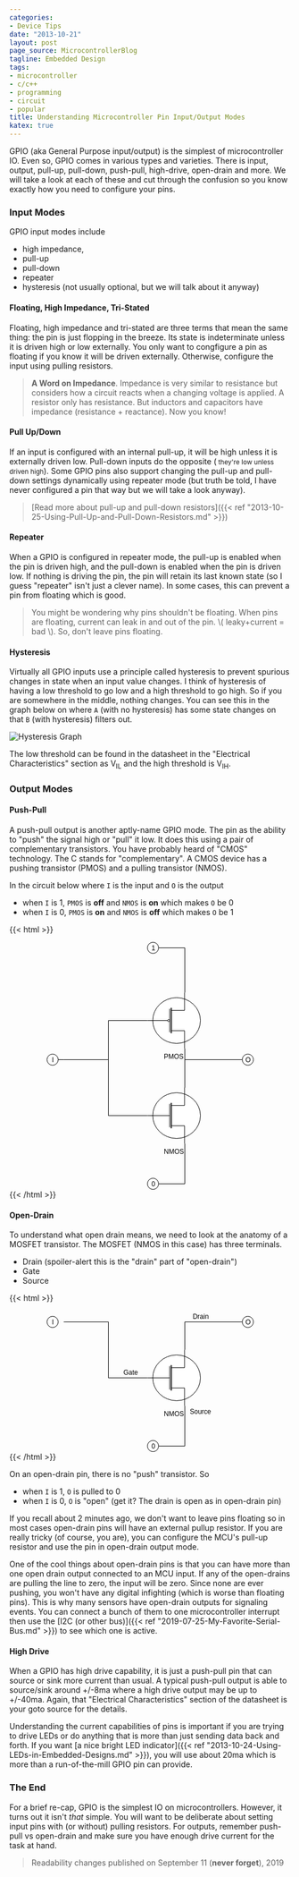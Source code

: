 ```yaml
---
categories:
- Device Tips
date: "2013-10-21"
layout: post
page_source: MicrocontrollerBlog
tagline: Embedded Design
tags:
- microcontroller
- c/c++
- programming
- circuit
- popular
title: Understanding Microcontroller Pin Input/Output Modes
katex: true
---
```


GPIO (aka General Purpose input/output) is the simplest of microcontroller IO. Even so, GPIO comes in various types and varieties. There is input, output, pull-up, pull-down, push-pull, high-drive, open-drain and more. We will take a look at each of these and cut through the confusion so you know exactly how you need to configure your pins.

### Input Modes

GPIO input modes include

- high impedance, 
- pull-up
- pull-down
- repeater
- hysteresis (not usually optional, but we will talk about it anyway)

####  Floating, High Impedance, Tri-Stated

Floating, high impedance and tri-stated are three terms that mean the same thing: the pin is just flopping in the breeze. Its state is indeterminate unless it is driven high or low externally. You only want to congfigure a pin as floating if you know it will be driven externally. Otherwise, configure the input using pulling resistors.

> **A Word on Impedance**. Impedance is very similar to resistance but considers how a circuit reacts when a changing voltage is applied. A resistor only has resistance. But inductors and capacitors have impedance (resistance + reactance). Now you know!

####  Pull Up/Down

If an input is configured with an internal pull-up, it will be high unless it is externally driven low. Pull-down inputs do the opposite (<small> they're low unless driven high</small>). Some GPIO pins also support changing the pull-up and pull-down settings dynamically using repeater mode (but truth be told, I have never configured a pin that way but we will take a look anyway).

> [Read more about pull-up and pull-down resistors]({{< ref "2013-10-25-Using-Pull-Up-and-Pull-Down-Resistors.md" >}})

#### Repeater

When a GPIO is configured in repeater mode, the pull-up is enabled when the pin is driven high, and the pull-down is enabled when the pin is driven low.  If nothing is driving the pin, the pin will retain its last known state (so I guess "repeater" isn't just a clever name). In some cases, this can prevent a pin from floating which is good.

> You might be wondering why pins shouldn't be floating. When pins are floating, current can leak in and out of the pin. \\( leaky+current = bad \\). So, don't leave pins floating.

#### Hysteresis

Virtually all GPIO inputs use a principle called hysteresis to prevent spurious changes in state when an input value changes. I think of hysteresis of having a low threshold to go low and a high threshold to go high. So if you are somewhere in the middle, nothing changes. You can see this in the graph below on where `A` (with no hysteresis) has some state changes on that `B` (with hysteresis) filters out.

![Hysteresis Graph](/images/smitt_hysteresis_graph.svg)

The low threshold can be found in the datasheet in the "Electrical Characteristics" section as V<sub>IL</sub> and the high threshold is V<sub>IH</sub>.

### Output Modes

#### Push-Pull

A push-pull output is another aptly-name GPIO mode. The pin as the ability to "push" the signal high or "pull" it low. It does this using a pair of complementary transistors. You have probably heard of "CMOS" technology. The C stands for "complementary". A CMOS device has a pushing transistor (PMOS) and a pulling transistor (NMOS).

In the circuit below where `I` is the input and `O` is the output

- when `I` is 1, `PMOS` is **off** and `NMOS` is **on** which makes `O` be 0
- when `I` is 0, `PMOS` is **on** and `NMOS` is **off** which makes `O` be 1

{{< html >}}
<center>
<svg xmlns="http://www.w3.org/2000/svg" xmlns:xlink="http://www.w3.org/1999/xlink" version="1.1" width="371px" height="443px" viewBox="-0.5 -0.5 371 443"><defs/><g><path d="M 247 190 L 247 260" fill="none" stroke="#000000" stroke-miterlimit="10" pointer-events="none"/><path d="M 180 140 L 110 140 L 110 210 L 30 210 L 20 210" fill="none" stroke="#000000" stroke-miterlimit="10" pointer-events="none"/><ellipse cx="232.25" cy="140" rx="42.75" ry="40.90909090909091" fill="#ffffff" stroke="#000000" pointer-events="none"/><path d="M 222.75 121.82 L 246.5 121.82 L 246.5 90 M 222.75 158.18 L 246.5 158.18 L 246.5 190 M 219.9 119.09 L 219.9 160.91 M 180 140 L 216.1 140" fill="none" stroke="#000000" stroke-miterlimit="10" pointer-events="none"/><ellipse cx="218" cy="140" rx="1.9" ry="1.8181818181818181" fill="transparent" stroke="#000000" pointer-events="none"/><path d="M 222.75 117.27 L 222.75 162.73" fill="#ffffff" stroke="#000000" stroke-width="1.82" stroke-miterlimit="10" pointer-events="none"/><g transform="translate(209.5,197.5)"><switch><foreignObject style="overflow:visible;" pointer-events="all" width="35" height="12" requiredFeatures="http://www.w3.org/TR/SVG11/feature#Extensibility"><div xmlns="http://www.w3.org/1999/xhtml" style="display: inline-block; font-size: 12px; font-family: Helvetica; color: rgb(0, 0, 0); line-height: 1.2; vertical-align: top; white-space: nowrap; text-align: center;"><div xmlns="http://www.w3.org/1999/xhtml" style="display:inline-block;text-align:inherit;text-decoration:inherit;">PMOS</div></div></foreignObject><text x="18" y="12" fill="#000000" text-anchor="middle" font-size="12px" font-family="Helvetica">PMOS</text></switch></g><path d="M 180 310 L 110 310 L 110 210 L 30 210" fill="none" stroke="#000000" stroke-miterlimit="10" pointer-events="none"/><path d="M 247 260 L 247 210 L 350 210" fill="none" stroke="#000000" stroke-miterlimit="10" pointer-events="none"/><path d="M 247 360 L 247 432 L 200 432" fill="none" stroke="#000000" stroke-miterlimit="10" pointer-events="none"/><ellipse cx="232.25" cy="310" rx="42.75" ry="40.90909090909091" fill="#ffffff" stroke="#000000" pointer-events="none"/><path d="M 222.75 291.82 L 246.5 291.82 L 246.5 260 M 222.75 328.18 L 246.5 328.18 L 246.5 360 M 219.9 289.09 L 219.9 330.91 M 180 310 L 219.9 310" fill="none" stroke="#000000" stroke-miterlimit="10" pointer-events="none"/><path d="M 222.75 287.27 L 222.75 332.73" fill="#ffffff" stroke="#000000" stroke-width="1.82" stroke-miterlimit="10" pointer-events="none"/><g transform="translate(209.5,367.5)"><switch><foreignObject style="overflow:visible;" pointer-events="all" width="36" height="12" requiredFeatures="http://www.w3.org/TR/SVG11/feature#Extensibility"><div xmlns="http://www.w3.org/1999/xhtml" style="display: inline-block; font-size: 12px; font-family: Helvetica; color: rgb(0, 0, 0); line-height: 1.2; vertical-align: top; white-space: nowrap; text-align: center;"><div xmlns="http://www.w3.org/1999/xhtml" style="display:inline-block;text-align:inherit;text-decoration:inherit;">NMOS</div></div></foreignObject><text x="18" y="12" fill="#000000" text-anchor="middle" font-size="12px" font-family="Helvetica">NMOS</text></switch></g><ellipse cx="10" cy="210" rx="10" ry="10" fill="#ffffff" stroke="#000000" pointer-events="none"/><g transform="translate(8.5,203.5)"><switch><foreignObject style="overflow:visible;" pointer-events="all" width="3" height="12" requiredFeatures="http://www.w3.org/TR/SVG11/feature#Extensibility"><div xmlns="http://www.w3.org/1999/xhtml" style="display: inline-block; font-size: 12px; font-family: Helvetica; color: rgb(0, 0, 0); line-height: 1.2; vertical-align: top; width: 4px; white-space: nowrap; overflow-wrap: normal; text-align: center;"><div xmlns="http://www.w3.org/1999/xhtml" style="display:inline-block;text-align:inherit;text-decoration:inherit;white-space:normal;">I</div></div></foreignObject><text x="2" y="12" fill="#000000" text-anchor="middle" font-size="12px" font-family="Helvetica">I</text></switch></g><ellipse cx="360" cy="210" rx="10" ry="10" fill="#ffffff" stroke="#000000" pointer-events="none"/><g transform="translate(355.5,203.5)"><switch><foreignObject style="overflow:visible;" pointer-events="all" width="9" height="12" requiredFeatures="http://www.w3.org/TR/SVG11/feature#Extensibility"><div xmlns="http://www.w3.org/1999/xhtml" style="display: inline-block; font-size: 12px; font-family: Helvetica; color: rgb(0, 0, 0); line-height: 1.2; vertical-align: top; width: 10px; white-space: nowrap; overflow-wrap: normal; text-align: center;"><div xmlns="http://www.w3.org/1999/xhtml" style="display:inline-block;text-align:inherit;text-decoration:inherit;white-space:normal;">O</div></div></foreignObject><text x="5" y="12" fill="#000000" text-anchor="middle" font-size="12px" font-family="Helvetica">O</text></switch></g><path d="M 200 10 L 247 10 L 247 90" fill="none" stroke="#000000" stroke-miterlimit="10" pointer-events="none"/><ellipse cx="190" cy="10" rx="10" ry="10" fill="#ffffff" stroke="#000000" pointer-events="none"/><g transform="translate(186.5,3.5)"><switch><foreignObject style="overflow:visible;" pointer-events="all" width="7" height="12" requiredFeatures="http://www.w3.org/TR/SVG11/feature#Extensibility"><div xmlns="http://www.w3.org/1999/xhtml" style="display: inline-block; font-size: 12px; font-family: Helvetica; color: rgb(0, 0, 0); line-height: 1.2; vertical-align: top; width: 8px; white-space: nowrap; overflow-wrap: normal; text-align: center;"><div xmlns="http://www.w3.org/1999/xhtml" style="display:inline-block;text-align:inherit;text-decoration:inherit;white-space:normal;">1</div></div></foreignObject><text x="4" y="12" fill="#000000" text-anchor="middle" font-size="12px" font-family="Helvetica">1</text></switch></g><ellipse cx="190" cy="432" rx="10" ry="10" fill="#ffffff" stroke="#000000" pointer-events="none"/><g transform="translate(186.5,425.5)"><switch><foreignObject style="overflow:visible;" pointer-events="all" width="7" height="12" requiredFeatures="http://www.w3.org/TR/SVG11/feature#Extensibility"><div xmlns="http://www.w3.org/1999/xhtml" style="display: inline-block; font-size: 12px; font-family: Helvetica; color: rgb(0, 0, 0); line-height: 1.2; vertical-align: top; width: 8px; white-space: nowrap; overflow-wrap: normal; text-align: center;"><div xmlns="http://www.w3.org/1999/xhtml" style="display:inline-block;text-align:inherit;text-decoration:inherit;white-space:normal;">0</div></div></foreignObject><text x="4" y="12" fill="#000000" text-anchor="middle" font-size="12px" font-family="Helvetica">0</text></switch></g></g></svg>
</center>
{{< /html >}}


#### Open-Drain

To understand what open drain means, we need to look at the anatomy of a MOSFET transistor. The MOSFET (NMOS in this case) has three terminals.

- Drain (spoiler-alert this is the "drain" part of "open-drain")
- Gate
- Source

{{< html >}}
<center>
<svg xmlns="http://www.w3.org/2000/svg" xmlns:xlink="http://www.w3.org/1999/xlink" version="1.1" width="371px" height="253px" viewBox="-0.5 -0.5 371 253"><defs/><g><path d="M 180 120 L 110 120 L 110 20 L 30 20" fill="none" stroke="#000000" stroke-miterlimit="10" pointer-events="none"/><path d="M 247 70 L 247 20 L 350 20" fill="none" stroke="#000000" stroke-miterlimit="10" pointer-events="none"/><path d="M 247 170 L 247 242 L 200 242" fill="none" stroke="#000000" stroke-miterlimit="10" pointer-events="none"/><ellipse cx="232.25" cy="120" rx="42.75" ry="40.90909090909091" fill="#ffffff" stroke="#000000" pointer-events="none"/><path d="M 222.75 101.82 L 246.5 101.82 L 246.5 70 M 222.75 138.18 L 246.5 138.18 L 246.5 170 M 219.9 99.09 L 219.9 140.91 M 180 120 L 219.9 120" fill="none" stroke="#000000" stroke-miterlimit="10" pointer-events="none"/><path d="M 222.75 97.27 L 222.75 142.73" fill="#ffffff" stroke="#000000" stroke-width="1.82" stroke-miterlimit="10" pointer-events="none"/><g transform="translate(209.5,177.5)"><switch><foreignObject style="overflow:visible;" pointer-events="all" width="36" height="12" requiredFeatures="http://www.w3.org/TR/SVG11/feature#Extensibility"><div xmlns="http://www.w3.org/1999/xhtml" style="display: inline-block; font-size: 12px; font-family: Helvetica; color: rgb(0, 0, 0); line-height: 1.2; vertical-align: top; white-space: nowrap; text-align: center;"><div xmlns="http://www.w3.org/1999/xhtml" style="display:inline-block;text-align:inherit;text-decoration:inherit;">NMOS</div></div></foreignObject><text x="18" y="12" fill="#000000" text-anchor="middle" font-size="12px" font-family="Helvetica">NMOS</text></switch></g><ellipse cx="10" cy="20" rx="10" ry="10" fill="#ffffff" stroke="#000000" pointer-events="none"/><g transform="translate(8.5,13.5)"><switch><foreignObject style="overflow:visible;" pointer-events="all" width="3" height="12" requiredFeatures="http://www.w3.org/TR/SVG11/feature#Extensibility"><div xmlns="http://www.w3.org/1999/xhtml" style="display: inline-block; font-size: 12px; font-family: Helvetica; color: rgb(0, 0, 0); line-height: 1.2; vertical-align: top; width: 4px; white-space: nowrap; overflow-wrap: normal; text-align: center;"><div xmlns="http://www.w3.org/1999/xhtml" style="display:inline-block;text-align:inherit;text-decoration:inherit;white-space:normal;">I</div></div></foreignObject><text x="2" y="12" fill="#000000" text-anchor="middle" font-size="12px" font-family="Helvetica">I</text></switch></g><ellipse cx="360" cy="20" rx="10" ry="10" fill="#ffffff" stroke="#000000" pointer-events="none"/><g transform="translate(355.5,13.5)"><switch><foreignObject style="overflow:visible;" pointer-events="all" width="9" height="12" requiredFeatures="http://www.w3.org/TR/SVG11/feature#Extensibility"><div xmlns="http://www.w3.org/1999/xhtml" style="display: inline-block; font-size: 12px; font-family: Helvetica; color: rgb(0, 0, 0); line-height: 1.2; vertical-align: top; width: 10px; white-space: nowrap; overflow-wrap: normal; text-align: center;"><div xmlns="http://www.w3.org/1999/xhtml" style="display:inline-block;text-align:inherit;text-decoration:inherit;white-space:normal;">O</div></div></foreignObject><text x="5" y="12" fill="#000000" text-anchor="middle" font-size="12px" font-family="Helvetica">O</text></switch></g><ellipse cx="190" cy="242" rx="10" ry="10" fill="#ffffff" stroke="#000000" pointer-events="none"/><g transform="translate(186.5,235.5)"><switch><foreignObject style="overflow:visible;" pointer-events="all" width="7" height="12" requiredFeatures="http://www.w3.org/TR/SVG11/feature#Extensibility"><div xmlns="http://www.w3.org/1999/xhtml" style="display: inline-block; font-size: 12px; font-family: Helvetica; color: rgb(0, 0, 0); line-height: 1.2; vertical-align: top; width: 8px; white-space: nowrap; overflow-wrap: normal; text-align: center;"><div xmlns="http://www.w3.org/1999/xhtml" style="display:inline-block;text-align:inherit;text-decoration:inherit;white-space:normal;">0</div></div></foreignObject><text x="4" y="12" fill="#000000" text-anchor="middle" font-size="12px" font-family="Helvetica">0</text></switch></g><g transform="translate(260.5,3.5)"><switch><foreignObject style="overflow:visible;" pointer-events="all" width="29" height="12" requiredFeatures="http://www.w3.org/TR/SVG11/feature#Extensibility"><div xmlns="http://www.w3.org/1999/xhtml" style="display: inline-block; font-size: 12px; font-family: Helvetica; color: rgb(0, 0, 0); line-height: 1.2; vertical-align: top; width: 30px; white-space: nowrap; overflow-wrap: normal; text-align: center;"><div xmlns="http://www.w3.org/1999/xhtml" style="display:inline-block;text-align:inherit;text-decoration:inherit;white-space:normal;">Drain</div></div></foreignObject><text x="15" y="12" fill="#000000" text-anchor="middle" font-size="12px" font-family="Helvetica">Drain</text></switch></g><g transform="translate(136.5,103.5)"><switch><foreignObject style="overflow:visible;" pointer-events="all" width="26" height="12" requiredFeatures="http://www.w3.org/TR/SVG11/feature#Extensibility"><div xmlns="http://www.w3.org/1999/xhtml" style="display: inline-block; font-size: 12px; font-family: Helvetica; color: rgb(0, 0, 0); line-height: 1.2; vertical-align: top; width: 27px; white-space: nowrap; overflow-wrap: normal; text-align: center;"><div xmlns="http://www.w3.org/1999/xhtml" style="display:inline-block;text-align:inherit;text-decoration:inherit;white-space:normal;">Gate</div></div></foreignObject><text x="13" y="12" fill="#000000" text-anchor="middle" font-size="12px" font-family="Helvetica">Gate</text></switch></g><g transform="translate(255.5,173.5)"><switch><foreignObject style="overflow:visible;" pointer-events="all" width="38" height="12" requiredFeatures="http://www.w3.org/TR/SVG11/feature#Extensibility"><div xmlns="http://www.w3.org/1999/xhtml" style="display: inline-block; font-size: 12px; font-family: Helvetica; color: rgb(0, 0, 0); line-height: 1.2; vertical-align: top; width: 39px; white-space: nowrap; overflow-wrap: normal; text-align: center;"><div xmlns="http://www.w3.org/1999/xhtml" style="display:inline-block;text-align:inherit;text-decoration:inherit;white-space:normal;">Source</div></div></foreignObject><text x="19" y="12" fill="#000000" text-anchor="middle" font-size="12px" font-family="Helvetica">Source</text></switch></g></g></svg>
</center>
{{< /html >}}

On an open-drain pin, there is no "push" transistor. So

- when `I` is 1, `O` is pulled to 0
- when `I` is 0, `O` is "open" (get it? The drain is open as in open-drain pin)

If you recall about 2 minutes ago, we don't want to leave pins floating so in most cases open-drain pins will have an external pullup resistor. If you are really tricky (of course, you are), you can configure the MCU's pull-up resistor and use the pin in open-drain output mode.

One of the cool things about open-drain pins is that you can have more than one open drain output connected to an MCU input. If any of the open-drains are pulling the line to zero, the input will be zero. Since none are ever pushing, you won't have any digital infighting (which is worse than floating pins). This is why many sensors have open-drain outputs for signaling events. 
You can connect a bunch of them to one microcontroller interrupt then use the [I2C (or other bus)]({{< ref "2019-07-25-My-Favorite-Serial-Bus.md" >}}) to see which one is active.

#### High Drive

When a GPIO has high drive capability, it is just a push-pull pin that can source or sink more current than usual. A typical push-pull output is able to source/sink around +/-8ma where a high drive output may be up to +/-40ma. Again, that "Electrical Characteristics" section of the datasheet is your goto source for the details.

Understanding the current capabilities of pins is important if you are trying to drive LEDs or do anything that is more than just sending data back and forth. If you want [a nice bright LED indicator]({{< ref "2013-10-24-Using-LEDs-in-Embedded-Designs.md" >}}), you will use about 20ma which is more than a run-of-the-mill GPIO pin can provide.

### The End

For a brief re-cap, GPIO is the simplest IO on microcontrollers.  However, it turns out it isn't *that* simple. You will want to be deliberate about setting input pins with (or without) pulling resistors. For outputs, remember push-pull vs open-drain and make sure you have enough drive current for the task at hand.

> Readability changes published on September 11 (**never forget**), 2019
